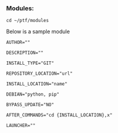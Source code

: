 ### Modules:

```
cd ~/ptf/modules
````

Below is a sample module

```
AUTHOR=""

DESCRIPTION=""

INSTALL_TYPE="GIT"

REPOSITORY_LOCATION="url"

INSTALL_LOCATION="name"

DEBIAN="python, pip"

BYPASS_UPDATE="NO"

AFTER_COMMANDS="cd {INSTALL_LOCATION},x"

LAUNCHER=""

```
